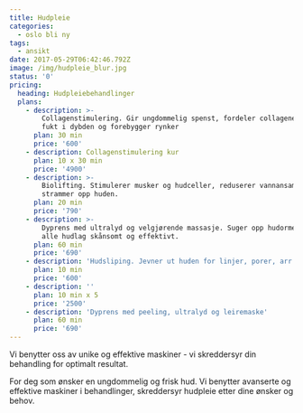 ```yaml
---
title: Hudpleie
categories:
  - oslo bli ny
tags:
  - ansikt
date: 2017-05-29T06:42:46.792Z
image: /img/hudpleie_blur.jpg
status: '0'
pricing:
  heading: Hudpleiebehandlinger
  plans:
    - description: >-
        Collagenstimulering. Gir ungdommelig spenst, fordeler collagenet, gir
        fukt i dybden og forebygger rynker
      plan: 30 min
      price: '600'
    - description: Collagenstimulering kur
      plan: 10 x 30 min
      price: '4900'
    - description: >-
        Biolifting. Stimulerer musker og hudceller, reduserer vannansamlinger og
        strammer opp huden.
      plan: 20 min
      price: '790'
    - description: >-
        Dyprens med ultralyd og velgjørende massasje. Suger opp hudormer fra
        alle hudlag skånsomt og effektivt.
      plan: 60 min
      price: '690'
    - description: 'Hudsliping. Jevner ut huden for linjer, porer, arr og pigmenteringer.'
      plan: 10 min
      price: '600'
    - description: ''
      plan: 10 min x 5
      price: '2500'
    - description: 'Dyprens med peeling, ultralyd og leiremaske'
      plan: 60 min
      price: '690'
---
```

Vi benytter oss av unike og effektive maskiner - vi skreddersyr din behandling for optimalt resultat.

For deg som ønsker en ungdommelig og frisk hud. Vi benytter avanserte og effektive maskiner i behandlinger, skreddersyr hudpleie etter dine ønsker og behov.
